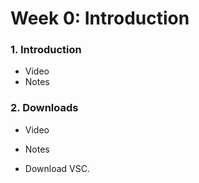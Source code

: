 # Week 0: Introduction

### 1. Introduction

- Video
- Notes

### 2. Downloads

- Video
- Notes

- Download VSC.